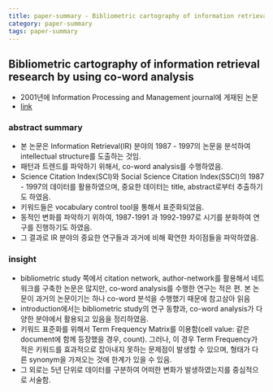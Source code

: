 ```yaml
---
title: paper-summary - Bibliometric cartography of information retrieval research by using co-word analysis
category: paper-summary
tags: paper-summary 
---
```


## Bibliometric cartography of information retrieval research by using co-word analysis

- 2001년에 Information Processing and Management journal에 게재된 논문
- [link](https://www.sciencedirect.com/science/article/pii/S0306457300000510)

### abstract summary 

- 본 논문은 Information Retrieval(IR) 분야의 1987 - 1997의 논문을 분석하여 intellectual structure를 도출하는 것임. 
- 패턴과 트렌드를 파악하기 위해서, co-word analysis를 수행하였음. 
- Science Citation Index(SCI)와 Social Science Citation Index(SSCI)의 1987 - 1997의 데이터를 활용하였으며, 중요한 데이터는 title, abstract로부터 추출하기도 하였음. 
- 키워드들은 vocabulary control tool을 통해서 표준화되었음. 
- 동적인 변화를 파악하기 위하여, 1987-1991 과 1992-1997로 시기를 분화하여 연구를 진행하기도 하였음. 
- 그 결과로 IR 분야의 중요한 연구들과 과거에 비해 확연한 차이점들을 파악하였음. 

### insight

- bibliometric study 쪽에서 citation network, author-network를 활용해서 네트워크를 구축한 논문은 많지만, co-word analysis를 수행한 연구는 적은 편. 본 논문이 과거의 논문이기는 하나 co-word 분석을 수행했기 때문에 참고삼아 읽음
- introduction에서는 bibliometric study의 연구 동향과, co-word analysis가 다양한 분야에서 활용되고 있음을 정리하였음.
- 키워드 표준화를 위해서 Term Frequency Matrix를 이용함(cell value: 같은 document에 함께 등장했을 경우, count). 그러나, 이 경우 Term Frequency가 적은 키워드를 효과적으로 잡아내지 못하는 문제점이 발생할 수 있으며, 형태가 다른 synonym을 가져오는 것에 한계가 있을 수 있음. 
- 그 외로는 5년 단위로 데이터를 구분하여 어떠한 변화가 발생하였는지를 중심적으로 서술함.
